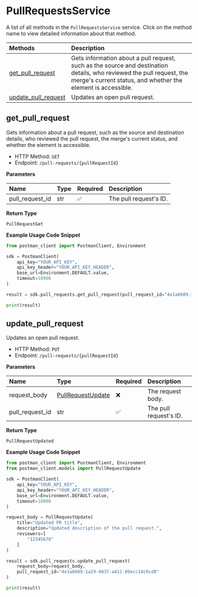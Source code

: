 # PullRequestsService

A list of all methods in the `PullRequestsService` service. Click on the method name to view detailed information about that method.

| Methods                                     | Description                                                                                                                                                                          |
| :------------------------------------------ | :----------------------------------------------------------------------------------------------------------------------------------------------------------------------------------- |
| [get_pull_request](#get_pull_request)       | Gets information about a pull request, such as the source and destination details, who reviewed the pull request, the merge's current status, and whether the element is accessible. |
| [update_pull_request](#update_pull_request) | Updates an open pull request.                                                                                                                                                        |

## get_pull_request

Gets information about a pull request, such as the source and destination details, who reviewed the pull request, the merge's current status, and whether the element is accessible.

- HTTP Method: `GET`
- Endpoint: `/pull-requests/{pullRequestId}`

**Parameters**

| Name            | Type | Required | Description            |
| :-------------- | :--- | :------- | :--------------------- |
| pull_request_id | str  | ✅       | The pull request's ID. |

**Return Type**

`PullRequestGet`

**Example Usage Code Snippet**

```python
from postman_client import PostmanClient, Environment

sdk = PostmanClient(
    api_key="YOUR_API_KEY",
    api_key_header="YOUR_API_KEY_HEADER",
    base_url=Environment.DEFAULT.value,
    timeout=10000
)

result = sdk.pull_requests.get_pull_request(pull_request_id="4e1a6609-1a29-4037-a411-89ecc14c6cd8")

print(result)
```

## update_pull_request

Updates an open pull request.

- HTTP Method: `PUT`
- Endpoint: `/pull-requests/{pullRequestId}`

**Parameters**

| Name            | Type                                                | Required | Description            |
| :-------------- | :-------------------------------------------------- | :------- | :--------------------- |
| request_body    | [PullRequestUpdate](../models/PullRequestUpdate.md) | ❌       | The request body.      |
| pull_request_id | str                                                 | ✅       | The pull request's ID. |

**Return Type**

`PullRequestUpdated`

**Example Usage Code Snippet**

```python
from postman_client import PostmanClient, Environment
from postman_client.models import PullRequestUpdate

sdk = PostmanClient(
    api_key="YOUR_API_KEY",
    api_key_header="YOUR_API_KEY_HEADER",
    base_url=Environment.DEFAULT.value,
    timeout=10000
)

request_body = PullRequestUpdate(
    title="Updated PR title",
    description="Updated description of the pull request.",
    reviewers=[
        "12345678"
    ]
)

result = sdk.pull_requests.update_pull_request(
    request_body=request_body,
    pull_request_id="4e1a6609-1a29-4037-a411-89ecc14c6cd8"
)

print(result)
```

<!-- This file was generated by liblab | https://liblab.com/ -->
